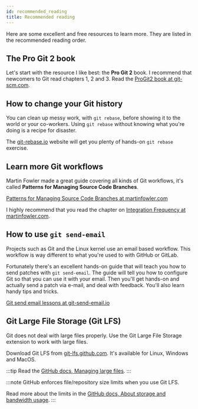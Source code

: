 ```yaml
---
id: recommended_reading
title: Recommended reading
---
```


Here are some excellent and free resources to learn more.
They are listed in the recommended reading order.

## The Pro Git 2 book

Let's start with the resource I like best: the **Pro Git 2** book.
I recommend that newcomers to Git read chapters 1, 2 and 3.
Read the [ProGit2 book at git-scm.com](https://git-scm.com/book/en/v2).

## How to change your Git history

You can clean up messy work, with `git rebase`, before showing it to the world or your co-workers.
Using `git rebase` without knowing what you're doing is a recipe for disaster.

The [git-rebase.io](https://git-rebase.io/) website will get you plenty of hands-on `git rebase` exercise.

## Learn more Git workflows

Martin Fowler made a great guide covering all kinds of Git workflows, it's called **Patterns for Managing Source Code Branches**.

[Patterns for Managing Source Code Branches at martinfowler.com](https://martinfowler.com/articles/branching-patterns.html#integration-frequency)

I highly recommend that you read the chapter on [Integration Frequency at martinfowler.com](https://martinfowler.com/articles/branching-patterns.html#integration-frequency).

## How to use `git send-email`

Projects such as Git and the Linux kernel use an email based workflow.
This workflow is way different to what you're used to with GitHub or GitLab.

Fortunately there's an excellent hands-on guide that will teach you how to send patches with `git send-email`.
The guide will tell you how to configure Git so that you can use it with your email.
Then you'll get hands-on and actually send a patch via e-mail, and deal with feedback.
You'll also learn handy tips and tricks.

[Git send email lessons at git-send-email.io](https://git-send-email.io/)

## Git Large File Storage (Git LFS)

Git does not deal with large files properly.
Use the Git Large File Storage extension to work with large files.

Download Git LFS from [git-lfs.github.com](https://git-lfs.github.com/).
It's available for Linux, Windows and MacOS.

:::tip
Read the [GitHub docs, Managing large files](https://docs.github.com/en/free-pro-team@latest/github/managing-large-files).
:::

:::note
GitHub enforces file/repository size limits when you use Git LFS.

Read more about the limits in the [GitHub docs, About storage and bandwidth usage](https://docs.github.com/en/free-pro-team@latest/github/managing-large-files/about-storage-and-bandwidth-usage).
:::
